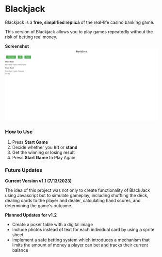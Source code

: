 # Blackjack

Blackjack is a **free, simplified replica** of the real-life casino banking game.

This version of Blackjack allows you to play games repeatedly without the risk of betting real money. 

**Screenshot**
![game](/blackjack.PNG)

### How to Use
1. Press **Start Game**
2. Decide whether you **hit** or **stand**
3. Get the winning or losing result
4. Press **Start Game** to Play Again

### Future Updates

**Current Version v1.1 (7/13/2023)**

The idea of this project was not only to create functionality of BlackJack using Javascript but to simulate gameplay, including shuffling the deck, dealing cards to the player and dealer, calculating hand scores, and determining the game's outcome.

**Planned Updates for v1.2**
- Create a poker table with a digital image
- Include photos instead of text for each individual card by using a sprite sheet
- Implement a safe betting system which introduces a mechanism that limits  the amount of money a player can bet and tracks their current balance
